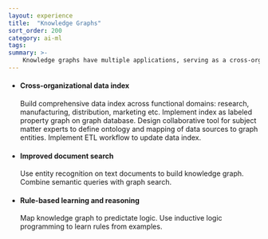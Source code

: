 ```yaml
---
layout: experience
title:  "Knowledge Graphs"
sort_order: 200
category: ai-ml
tags:
summary: >-
    Knowledge graphs have multiple applications, serving as a cross-organizational data index, enhancing document search capabilities, and facilitating rule-based learning and reasoning.
---
```

<!--mode-->
- #### Cross-organizational data index
  Build comprehensive data index across functional domains: research, manufacturing, distribution, marketing etc. Implement index as labeled property graph on graph database. Design collaborative tool for subject matter experts to define ontology and mapping of data sources to graph entities. Implement ETL workflow to update data index.

- #### Improved document search
  Use entity recognition on text documents to build knowledge graph. Combine semantic queries with graph search.

- #### Rule-based learning and reasoning
  Map knowledge graph to predictate logic. Use inductive logic programming to learn rules from examples.

